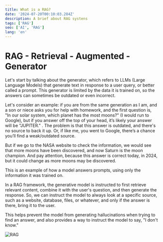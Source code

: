 ```yaml
---
title: What is a RAG?
date: '2024-07-20T00:10:03.284Z'
description: A brief about RAG systens 
tags: ['RAG']
seo: ['AI', 'RAG']
lang: 'en'
---
```


# RAG - Retrieval - Augmented - Generator

Let's start by talking about the generator, which refers to LLMs (Large Language Models) that generate text in response to a user query, 
or better called a prompt. This generator is limited by the data it is trained on, so the answers can sometimes be outdated or even incorrect.

Let's consider an example: if you are from the same generation as I am, and a son or niece asks you for help with homework, and the first question is,
"In our solar system, which planet has the most moons?" (I would run to Google), but if you answer off the top of your head, it’s likely your answer will 
be "JUPITER." . The problem is that this answer is outdated, and there's no source to back it up. Or, if like me, you went to Google, there’s a chance 
you’ll find a weak/outdated source.

But if we go to the NASA website to check the information, we would see that more moons have been discovered, and now Saturn is the moon champion.
And pay attention, because this answer is correct today, in 2024, but it could change as more moons may be discovered.

This is an example of how a model answers prompts, using only the information it was trained on.

In a RAG framework, the generative model is instructed to first retrieve relevant content, combine it with the user's question, and then generate the response. 
So, we can instruct the model to always look at a specific source, such as a website, database, files, or whatever, and only if the answer is there, bring
it to the user.

This helps prevent the model from generating hallucinations when trying to find an answer, and also provides a way to instruct the model to say, "I don't know."

![RAG]( /static/content/rag-post.svg)
